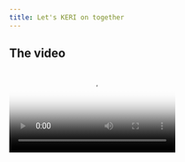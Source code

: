 ```yaml
---
title: Let's KERI on together
---
```


## The video

<video controls src='https://dwarshuis.com/video/WOT-terms/video1663530585.mp4' playsInline={true} poster='https://dwarshuis.com/video/WOT-terms/WOT-educational-video.png' />

<div className="subtitlecontainer alert alert--info margin-bottom--lg">okay and I will show slides all right so this is the presentation I did at IIW called 'Let's</div>

<div className="counter"></div>

## The subtitles as text

<!-- <div className="no-video-insert"> -->
<div className="no-video-insert">
0:00:00.080,0:00:00.800
paracore

0:00:03.520,0:00:12.480
okay and I will show slides all right so this 
is the presentation I did at IIW called 'Let's

0:00:12.480,0:00:20.640
KERI on together'. I did the presentation, 
I did the card at IIW with instructions on

0:00:20.640,0:00:26.880
how to pull the software and get ready so you 
could run alongside the demo if you so chose.

0:00:27.600,0:00:33.120
No one did, which was a little bit disappointing, 
but the repo is here, it's the KERI, right, KERIpy

0:00:33.120,0:00:39.680
repo the web of trust it's a lot of 
the all of the networking and asynchronous

0:00:41.840,0:00:49.840
I/O is based on co-routines in a library 
Sam Smith created called 'hio' right now

0:00:49.840,0:00:54.000
what I'll be running today requires 
Python 3.9.7 but we're now up to 3.10.3

0:00:55.200,0:00:58.960
and these are the instructions if you 
wanted to follow along let me get clone

0:01:00.000,0:01:04.320
the repo itself check out the future 'iiw' 
branch and then just run a `pip install`

0:01:05.120,0:01:12.960
of the requirements file, to get all of the 
dependencies. So most of actually everything

0:01:12.960,0:01:18.720
that we'll be showing today, starts with the 
KERI command line interface that we call 'kli'.

0:01:18.720,0:01:26.080
It has commands and sub commands much like, if you're 
familiar with Kubernetes' "kubectl" command line,

0:01:26.080,0:01:29.840
so that for example if you were doing some 
something with verifiable credentials you would

0:01:29.840,0:01:36.080
start 'kli vc' and then there would be a sub command 
following after the 'vc' for example 'issue' or 'revoke'

0:01:38.320,0:01:46.640
And then we do have Docker containers 
that have all of the code pushed and configured

0:01:46.640,0:01:53.440
ready to run so you can pull one of those 
and do a 'docker run', running a sub shell

0:01:53.440,0:02:00.960
and you can use the kli to perform tasks so 
the basic structure for the commands in the kli

0:02:01.840,0:02:07.840
the groups that we have, pardon me, the agent group 
for running our cloud agent which is also run

0:02:09.200,0:02:16.800
in the distributable desktop application 
we're building using Py installer and

0:02:16.800,0:02:23.200
Electron to bundle KERIpy behind 
a web-U/I that web-U/I uses the agent

0:02:24.880,0:02:29.600
if you want to perform some delegation commands 
there's a couple of sub commands under delegate

0:02:29.600,0:02:34.320
if you want to create a distributed multi-sig 
identifier you would use the multisig commands

0:02:34.320,0:02:38.560
and then the verifiable credentials I mentioned 
the wallet commands are simply for listing the

0:02:38.560,0:02:44.560
contents of your wallet and by "wallet" I 
mean verifiable credential wallet and then

0:02:44.560,0:02:50.320
to start witnesses or watchers you would use 
the watcher group with sub cmnds like 'start'&'demo'

0:02:51.200,0:02:58.640
Steven: So, Phil, all these ..., well everything 
on this page, is there documentation as to

0:02:58.640,0:03:06.240
what exactly an 'agent' means like do you have the 
terminology somewhere? Phil: No, there isn't, {Now there is!, ed.}

0:03:06.240,0:03:13.440
but that would be a good thing to add to a getting started 
I guess. Steven: yeah absolutely, so I mean could

0:03:13.440,0:03:20.880
certainly create like a vocabulary dictionary 
and then maybe a one-liner description

0:03:20.880,0:03:28.400
of what each like "run cloud agent" does, what
delegation means. Phil: yeah that would be great.

0:03:28.400,0:03:30.720
{Available! See the glossary in the Youtube description}

0:03:30.720,0:03:46.800
Look at command line, if you run just 'help' from the top level,  
it does list... Steven: can you share the screen?

0:03:47.440,0:03:53.360
Phil: I'm sharing just this spreadsheet, I mean just the 
presentation on there, let me show that desktop

0:03:56.000,0:03:59.200
there we go, okay can you see 
the command line now? Steven: yeah

0:03:59.200,0:04:04.480
Phil: OK, so if you run 'kli --help' you get a list of 
the commands and sub commands and they do have

0:04:05.440,0:04:10.000
one liners not all of them are accurate 
at this moment but that's something that...

0:04:10.000,0:04:15.840
Steven: doesn't matter, it'll be a placeholder
in the worst case scenario.

0:04:16.400,0:04:21.360
okay, so for key management the top level commands 
the the very first thing you almost always do

0:04:21.360,0:04:27.920
is do an 'init' which initializes both your data 
store and your encrypted key store, 'incept' for

0:04:27.920,0:04:32.960
creating a single-sig identifier, technically you 
can create multi-sig identifiers with that as well,

0:04:33.600,0:04:37.120
but they're not all that interesting. Because 
all the keys are stored in the same key store

0:04:39.440,0:04:44.400
the different key events that you can create 
an interaction event or a rotation event

0:04:45.040,0:04:48.480
are handled with the next two commands 
'interact' and 'rotate' and they each take

0:04:48.480,0:04:54.160
parameters, 'rotation' for example, specifying your 
signing thresholds number of keys rotating in

0:04:54.160,0:05:00.000
and out witnesses all the things that you can do 
when rotating and 'purge' just deletes your key store

0:05:01.600,0:05:09.040
so then the miscellaneous commands querying 
for creating witnesses for a KEL. Sending your

0:05:09.040,0:05:14.240
KEL to another agent; we don't use that very much 
anymore because we use OOBIs to accomplish that now.

0:05:15.120,0:05:23.120
Signing, pardon me, you can just sign our arbitrary 
data and it will return the signatures based on

0:05:23.120,0:05:27.520
the identifier that you used and we'll be done 
I'll be demoing that in a little bit. Verifying

0:05:27.520,0:05:32.000
those signatures and if you're you know if you're 
just exchanging signed data with someone via an

0:05:32.000,0:05:36.800
e-mail this will accomplish that 
for you. Then 'list'ing the identifiers that

0:05:36.800,0:05:42.880
you're creating and giving a 'status' of a single 
identifier. So it's important to point out that

0:05:44.240,0:05:51.840
with the most recent updates to KERIpy,
we now have first class support {ringing silenced}

0:05:57.040,0:06:02.480
We now have first class support for multiple 
identifiers multiple local identifiers,

0:06:03.760,0:06:07.040
so that's why we have the 'list' command 
so you can create in you can run

0:06:07.040,0:06:10.560
'init' once create a single data store 
and key store and then run 'incept' as

0:06:10.560,0:06:13.600
many times you want to create other 
identifiers and you use those for

0:06:13.600,0:06:20.320
like peer-to-peer communications and things like 
that, so that you can't be correlated. All right

0:06:22.640,0:06:29.120
so each of the three top level runnable components 
an agent a witness or a watcher each have

0:06:31.280,0:06:39.520
various startup commands. You have the 'bootstrap'
command to start an empty agent or to run a single

0:06:39.520,0:06:44.800
agent against one that's already been started. You 
can run 'start' and then both for witnesses and for

0:06:44.800,0:06:50.480
agents we have these 'demo' commands which we make 
heavy use of for local testing. So, for example

0:06:50.480,0:06:55.920
under the witness this starts up three well-known 
witnesses and by "well-known" I mean we use salts

0:06:55.920,0:07:02.720
to initialize their key stores so that the you 
can predict what identifiers will be created and

0:07:02.720,0:07:09.760
again that's not anything that you'd want
to do in a production environment,

0:07:09.760,0:07:14.240
but for running tests, and we'll be using 
particularly the 'demo' witness command later on

0:07:15.120,0:07:19.200
to start witnesses so that other commands 
that need witnesses know where to find them.

0:07:20.320,0:07:26.720
And then we have similar commands for watchers. 
Part of the demo today is running through a

0:07:26.720,0:07:31.920
series of scripts that we've created in the 
demo directory located in keripy/scripts/demo

0:07:33.360,0:07:38.960
and the most basic one is just 'demo-script' which 
starts off and runs all the really basic commands

0:07:39.520,0:07:43.840
'demo-witness-script' runs through some of the same 
commands but requiring witnesses to be running

0:07:44.720,0:07:50.160
and then we get into the more interesting 
stuff: delegation and multi-sig

0:07:50.160,0:07:54.800
multi-sig delegation where both parties of 
the delegation are a multi-sig identifier

0:07:54.800,0:07:59.920
and then credential issuance and multi-issuance. 
During the demo at IIW we did not get to these.

0:08:00.720,0:08:05.360
We only got this far and in an hour. I'm not 
sure we'll even get to these, but we will see.

0:08:08.320,0:08:15.760
Oh, I forgot to point out the all of the sample 
JSON files are also located in keripy/tests/app/cli,

0:08:15.760,0:08:25.360
which contains the ..., when you do a 'kli incept' 
command, it takes a file for all the properties

0:08:25.360,0:08:30.560
that you want to pass in for the creation of that 
identifier, for example how many signature or how

0:08:30.560,0:08:34.880
many public keys to create, what's your signing 
thresholds, how many / what witnesses to use, whether

0:08:34.880,0:08:39.840
it's transferable or not, et cetera and 
I'll show these as we go through them today

0:08:42.320,0:08:47.360
and then finally another big enhancement in 
this most recent round of changes to KERIpy

0:08:47.920,0:08:53.840
was the addition of out-of-band 
introductions or OOBIs. They are files,

0:08:54.560,0:09:00.400
these are startup files that contain bootstrap 
OOBIs. So for example when we use the 'demo'

0:09:00.400,0:09:04.800
command for witnesses, like I said: they're 
well-known identifiers, they also start up

0:09:04.800,0:09:08.720
on well-known ports and they publish those 
ports via a series of OOBIs. This is a

0:09:08.720,0:09:14.880
configuration file that any other agent can run 
and know exactly how to contact those witnesses

0:09:16.000,0:09:19.120
and this is the configuration file for those 
witnesses, so we'll get to those in a minute.

0:09:20.000,0:09:26.080
So that's it for the, pardon me, that's it for 
the presentation there's not slides anyway

0:09:26.080,0:09:30.240
there's not that much in terms of slides, 
here's just enough to get this kick-started.

0:09:32.720,0:09:38.560
So now we'll go over to our first script today. 
Oh, one thing I didn't point out, but I wanted to

0:09:38.560,0:09:44.000
make clear: because we have the kli which you 
can do everything you need to do with KERI

0:09:44.640,0:09:48.640
in KERIpy with the kli on a command line 
and that's for running in a mode where you're

0:09:48.640,0:09:54.640
not always on the internet. But as I pointed 
out also, we have an agent that can run.

0:09:54.640,0:09:58.800
That could be a continuous or persistent connection 
to the internet. So a cloud agent for example.

0:10:00.240,0:10:05.760
And in that case the cloud agent exposes a 
series of REST APIs that perform the exact same

0:10:05.760,0:10:11.680
functionality as all the kli things that we'll 
be going through today. And in the demo scripts

0:10:11.680,0:10:17.440
that you see here for every script starting with 
'delegate', there is a sister script next to it,

0:10:17.440,0:10:22.320
'-agent', that is the exact same command but 
with a series of CURL POSTs, I'm sorry, the

0:10:22.320,0:10:28.560
exact same functionality, but executed as a 
series of CURL POSTs against an agent, or PUTs

0:10:31.600,0:10:35.440
(and I'll show when we launch) the 
agent we also expose a swagger U/I,

0:10:35.440,0:10:42.000
which allows you, if you wanted, to execute 
commands against it. I'll show that towards the end.

0:10:44.880,0:10:47.280
So let's start with the basic 'demo' script.

0:10:49.840,0:10:55.920
I'll zoom in here a little bit, is that 
legible for you? Steven: yeah, I'm much better now.

0:10:57.760,0:11:05.760
Okay so, the very first thing this does is create 
a key store within it. Currently KERI now supports

0:11:06.560,0:11:11.360
the ability to create a key store and data store 
for that matter with a passcode and when you

0:11:11.360,0:11:16.400
do that, it becomes an encryption key. like it's 
stretched into an encryption key that is used for

0:11:17.440,0:11:24.160
encrypting the key store so that no one 
else can gain access to your private keys

0:11:24.800,0:11:29.040
that passcode is never stored 
anywhere within KERIpy or the agent

0:11:29.040,0:11:33.520
so it has to be protected by the user because 
otherwise you can't get access to your keys

0:11:34.400,0:11:41.840
Steven: Sorry Phil give me one sec there's 
just something going on in here, one second

0:11:45.000,0:11:55.000
{What a perfect break for a small quiz!:}
{How many new terms has Phil introduced so far?}

0:11:55.500,0:12:05.520
{The answer is: 55 terms that need explanation!}
{Most of which are available; see description.}

0:12:07.520,0:12:08.960
Steven: sorry about that!
Phil: no worries

0:12:15.840,0:12:20.240
Okay so, for all of the commands that we're 
gonna be running today, we just pass in the

0:12:20.240,0:12:23.200
flag '--nopasscode' so the keystore isn't 
encrypted. And that's just to make things

0:12:23.200,0:12:27.120
easier, so we're not passing passcodes around 
to every other command but anywhere where you

0:12:27.680,0:12:32.640
run a subsequent command after 'init' you can 
pass in '--passcode' and it'll unlock

0:12:32.640,0:12:38.400
the keystore if it's indeed locked so the very 
first thing that this does is create a database

0:12:38.400,0:12:43.680
and key storage you can see from the comments 
the name of the database, the name of this

0:12:44.480,0:12:48.240
instance that you're creating, is 
called 'test' and that is used to create

0:12:48.240,0:12:53.440
the directory structure for the databases 
that support both the wallet and the key store.

0:12:55.520,0:13:00.800
Those databases can go in one of three 
places. When configured properly you can

0:13:00.800,0:13:06.640
create a database and key store in '/temp' 
which obviously is used just for testing and

0:13:06.640,0:13:13.360
we use that heavily when running all of our unit 
tests. If you have a directory called

0:13:14.080,0:13:18.720
'/user/local/var/keri', and the current user has 
write access to that directory it'll create

0:13:18.720,0:13:22.480
all the databases under there. And then they're 
prefixed with the name that you give it here.

0:13:23.680,0:13:28.720
If you don't have that directory the last place 
that KERIpy attempts to create the data stores

0:13:28.720,0:13:34.960
is in your 'home directory.keri' and then it 
would begin with 'test' for this one after that.

0:13:35.600,0:13:38.160
So those are the three places you 
want to go look for your key stores

0:13:41.280,0:13:44.240
So after it creates the key store, we're creating...
Steven: Sorry, can you, when you

0:13:45.760,0:13:51.280
would you define which one of those three places 
to look for here? Phil: No. Steven: or it's just the way

0:13:51.280,0:13:56.320
you're installed, you're just, you're set up 
Phil: that's correct, it's the way your system is set up

0:13:56.320,0:14:01.760
there. we don't support the creation of temporary 
from the command line. We could add it as a flag,

0:14:01.760,0:14:06.400
I guess, but we don't currently support that. 
So this will ...,from the command line, this will

0:14:06.400,0:14:09.920
create the key stored in either '/user/local/var/keri',
if it exists and you have

0:14:09.920,0:14:16.720
write access to it, or under '.keri' in your 
own directory if you don't have that other one.

0:14:20.080,0:14:20.580
Uhm...

0:14:23.600,0:14:28.240
Yeah, we could we could definitely add the ability 
to create a 'temp'(orary ed.) from here but that would

0:14:28.240,0:14:32.960
just be another flag so the first thing we create is 
a non-transferable identifier after you give

0:14:32.960,0:14:37.520
the name of the data stored you give a local 
human readable alias to this identifier and as

0:14:37.520,0:14:41.360
i mentioned you can support you can create 
multiple identifiers so you would give them

0:14:41.360,0:14:43.920
per a single key store so you can 
give them whatever aliases you want

0:14:43.920,0:14:47.600
So that you can remember what you're 
using that particular identifier for

0:14:48.880,0:14:52.480
So this is creating a non-transferable 
identifier. We'll start by opening that

0:14:56.560,0:15:04.320
So, 'transferable=false' obviously and a
transferable identifier {<- slip of the tongue!}

0:15:04.320,0:15:08.160
Or a NON-transferable identifier in 
this case, means that you cannot perform

0:15:08.160,0:15:12.320
any rotations against this (identifier ed.) You can't transfer 
to another set of keys that's why it's called

0:15:12.320,0:15:19.280
"non-transferable", so these are basically throwaway 
identifiers. You use them for example witnesses

0:15:19.280,0:15:23.200
you'd use non-transferable identifiers because 
they themselves won't ever have any witnesses

0:15:23.200,0:15:27.040
they don't perform rotations at all. 
If you feel like a witness

0:15:27.040,0:15:30.640
has been compromised, you just destroy that 
witness and start over with a brand new one,

0:15:30.640,0:15:34.720
and rotate it out of your key store, out of 
your identifier, that's using that witness.

0:15:37.120,0:15:42.560
So because it has no witnesses, 'toad' is the 
witness threshold I have no idea why it's

0:15:42.560,0:15:48.800
called "toad"; that's a Sam-ism (Sam Smith, ed.). so we have a zero 
witness threshold, because we have no witnesses the

0:15:48.800,0:15:54.320
'icount' is the number of signing keys to create, 
the 'ncount' is the number of next keys. If you

0:15:54.320,0:15:59.440
you're familiar with KERI pre-rotation, this is 
the next keys to create and that these are the

0:15:59.440,0:16:05.960
signing thresholds, 'i' for current signing threshold ('isith' ed.) 
'n' for next signing threshold ('nsith' ed.), and these have to be

0:16:05.960,0:16:10.360
'1' for transferable identifiers, across the 
board, because they only support single sig

0:16:12.400,0:16:18.240
All right, so, after we do that, we try and 
rotate this identifier and we capture the

0:16:18.240,0:16:23.200
fact that we should get an error, because you 
can't rotate a non-transferable identifier.

0:16:25.360,0:16:36.080
Then we move on and we create a 
transferable identifier. Open that file

0:16:36.080,0:16:38.320
the only difference between this and 
the previous one, because we're not

0:16:38.320,0:16:42.160
going to do witnesses quite yet, is that 
we have the flag 'transferable:' equals 'true'

0:16:44.000,0:16:46.800
and you'll notice when we create those 
two identifiers they have different

0:16:47.520,0:16:53.520
prefixes on the identifier which because 
all cryptographic material is encoded in

0:16:53.520,0:16:57.920
qualified Base64 we have a derivation code 
on the beginning that indicates one is a

0:16:57.920,0:17:03.840
non-transferable, and the other is a 'Blake3'
hash of a transferable identifier; it's 'B' versus 'E'.

0:17:11.120,0:17:14.720
So after we create the transferable 
identifier we then try and perform a

0:17:14.720,0:17:19.520
rotation event, which should work because this 
is transferable. We then rotate, and we anchor

0:17:19.520,0:17:22.480
data into it (using '--data' tag, ed.),
and in this case the anchor is

0:17:24.560,0:17:29.520
just a simple standard 
anchor for example for performing a "delegation"

0:17:29.520,0:17:36.400
or anchoring a transaction event log (TEL ed.) event into 
this, and by anchoring we mean making

0:17:36.400,0:17:40.960
a cryptographic commitment to whatever this 
data points to. So, for example in delegation,

0:17:40.960,0:17:45.840
if I were being a delegator and someone 
requested a rotation event, I would anchor,

0:17:46.800,0:17:50.640
I would create an anchor similar to this 
this is okay this wouldn't be '0' but

0:17:50.640,0:17:57.000
okay, this is the prefix {<- Oops!} that I'm 
approving, the AID, sorry, that I'm approving

0:17:57.280,0:18:01.360
this is the sequence number of the event that 
I'm approving and this is a digest of that event

0:18:02.640,0:18:05.040
same thing if you were anchoring an issuance event

0:18:05.840,0:18:09.440
from a public transaction event log (PTEL ed.), it 
would look exactly like this

0:18:11.840,0:18:18.240
Steven: And the sequence is for what? Phil: So remember,
in key event logs key events are a sequence of events.

0:18:18.800,0:18:23.680
So you do the inception: 's=0', rotation 's=...'
etc etc, so that's an index into the

0:18:23.680,0:18:31.520
key event log, that this event represents. 
We perform an interaction event which anchors

0:18:31.520,0:18:36.320
the exact same data just for testing purposes, 
obviously. Then we perform a rotation event that

0:18:36.320,0:18:41.120
gives us three keys with assigning threshold 
of two and then another rotation doing the same

0:18:41.120,0:18:46.000
thing, because remember, this is an interesting 
thing to remember about KERI,

0:18:46.000,0:18:52.560
because you do pre-rotation you need at least 
two rotations to get to a new number of next keys

0:18:52.560,0:18:57.680
So when we first created these, if you remember, I 
had a next key of '1' so after this rotation event

0:18:58.720,0:19:02.240
we will only have one key because that's 
what we previously committed to but now we

0:19:02.240,0:19:06.000
prepare ourselves to have three keys 
if we perform another rotation event.

0:19:09.680,0:19:14.080
These are the sign&verify commands that I 
mentioned earlier. So we sign the data just signing

0:19:14.080,0:19:17.840
again you can have any arbitrary data. You can 
specify the data on the command line, if you want,

0:19:17.840,0:19:25.200
or if you use the '@' sign here, you can specify a 
file to sign, and then we take the three signatures

0:19:25.840,0:19:30.160
and pass them into the 'verify' command against 
the same data, using the same identifier that

0:19:30.160,0:19:34.880
signed them, testing with the same identifier that 
signed them, and we get whether they're verified or

0:19:34.880,0:19:39.440
verifiable, or not, and then in this last one (command, ed.)
I just messed with the signed data to verify

0:19:39.440,0:19:46.320
it, to generate an error on verification. And the 
last bit here is just testing establishment only

0:19:50.000,0:19:54.000
and that's just another flag that you can 
pass in when creating an identifier: 'estOnly:'

0:19:54.720,0:20:00.720
is 'true' and that means you can only perform 
establishment events which are 'incept' or

0:20:00.720,0:20:07.120
'rotate' events and that's a security enhancement 
to an identifier, so that you can't ever expose

0:20:07.120,0:20:13.280
your public key repeatedly by doing interactions 
which just sign and anchor data but they never

0:20:13.280,0:20:18.400
rotate keys. And repeated use of a public key 
weakens it because it exposes it and allows

0:20:18.400,0:20:24.640
people an opportunity to try and work against it 
and break it. So, with "establishment only" (estOnly tag, ed.),

0:20:24.640,0:20:30.240
every time you do anything, issue a credential, approve 
a delegation, etc, you're getting a new set of

0:20:30.240,0:20:34.720
"next", you're getting a new set of keys so the keys 
are only exposed once, when they're first created.

0:20:37.280,0:20:37.780
okay

0:20:40.160,0:20:45.040
All right, so let's go run that, how are we doing 
here for visibility? Let me zoom in a little bit.

0:20:45.040,0:20:49.840
Steven: a little bit bigger will be good. Phil: How's that? Okay 
yeah, all right, let me give us a little space

0:20:55.440,0:21:03.840
All right, so the first thing we'll do is, so, 
the very first thing we always do is delete our

0:21:03.840,0:21:10.560
keystore, because I'm developing KERIpy and 
working with it every day, I repeatedly am

0:21:10.560,0:21:15.840
deleting my keystore, so if you're going to ever do 
anything with KERI you get used to running this

0:21:15.840,0:21:20.000
command, because you're creating new key stores for 
testing, and you don't want to keep the old data

0:21:20.000,0:21:25.600
around, so you'll just see me do that repeatedly 
throughout the demo today.

0:21:27.680,0:21:31.600
So run './scripts/demo/demo-script.sh'
Steven: this is a stupid question...

0:21:33.840,0:21:40.720
so when it's the key stores that are stored in that 
folder '/var/keri'; what format is it in?

0:21:42.000,0:21:50.560
those are lmdb databases. Lmdb? Lmdb, yeah. 
it's a read-only, or not read only, it's a

0:21:50.560,0:21:54.480
lightning fast key value store supposedly 
the fastest database on the planet

0:21:55.120,0:21:57.840
according to Sam (Smith, ed.) according to them 
as well; that's what they claim.

0:22:00.400,0:22:04.720
All right, so we'll just quickly go 
through the different commands that I

0:22:04.720,0:22:08.560
already talked through in the script. We created 
the key store in the database, and we created a

0:22:08.560,0:22:13.440
credential store as well, and you can see I 
have write access to '/user/local/var/keri'

0:22:13.440,0:22:19.280
So under keystore (ks, ed.) created test under database 
(db, ed.) test and 'reg' for the registry for the key

0:22:19.280,0:22:24.720
credential store, it created test. This is the 
non-transferable identifier that we created. It has

0:22:24.720,0:22:29.760
a derivation code of 'B' at the beginning of it and 
interestingly enough the public key is also

0:22:30.880,0:22:37.120
the identifier. Here's the error that we generated 
because we attempted to rotate a non-transferable

0:22:37.120,0:22:42.000
identifier. That's a good error and then 
next we created the transferable identifier

0:22:43.440,0:22:47.280
and it starts with 'E' so you know that's a 
transferable identifier just by looking at

0:22:47.280,0:22:52.320
it. And the public key is different because this 
public key, I'm sorry, this identifier (!) is generated

0:22:53.520,0:22:59.680
as a hash of the inception event, so that's how 
we generate identifiers for the

0:22:59.680,0:23:06.560
transferable identifiers and then using the same 
one, we did the first rotation, we did a second

0:23:06.560,0:23:10.720
rotation, we anchored data in here somewhere, which 
I'll take a look at with the status command next.

0:23:11.680,0:23:15.120
And then we started doing that we did: 
an interaction event. And then we did the

0:23:15.680,0:23:23.120
rotation, to get three sets of keys. Okay, that was 
the second rotation event with the three on it.

0:23:23.760,0:23:28.720
And then here are the three signatures on 
that anchor data, and those are the same

0:23:28.720,0:23:32.320
that are in the script because I when setting 
up the script, I copy and paste them in there

0:23:32.320,0:23:36.880
one two and three is valid but signature 
three is not valid now. Interestingly enough,

0:23:37.520,0:23:42.000
you see that with only passing in the signature 
the code knew that they were one two and three

0:23:42.640,0:23:46.480
and that's because when using a multi-sig 
identifier when you sign something with it

0:23:46.480,0:23:51.280
you create what's called indexed signatures 
so the derivation code contains not only

0:23:52.640,0:23:59.040
a code to tell you that it is a signature but also 
it is an index signature so that you can see 'AA',

0:23:59.040,0:24:07.040
'AB' and 'AC', that's hex for '0', '1' and '2'. So we know that 
they came from, they correspond to the first public

0:24:07.040,0:24:11.920
key versus the second public key versus the third 
public key. Steven: Cool, so how come it says signature

0:24:11.920,0:24:17.680
three is valid and then error signature is invalid? 
Phil: Because this is the one in the shell script that I

0:24:17.680,0:24:25.440
let's see script "demo-script", I ran this one with
a messed up signature, so I took signature three

0:24:25.440,0:24:31.840
and I changed the end of it, so it's an example,
just to show it that way.

0:24:32.480,0:24:37.600
i should change the anchored data, because changing 
signatures is not as interesting. But anyway,

0:24:37.600,0:24:41.360
one of the commands that I talked about at 
the beginning that's very useful is the 'kli

0:24:42.400,0:24:53.680
status' command and we'll take a look at the test 
key store and the alias of trans and you can see

0:24:53.680,0:24:57.680
that it's at sequence number five, because we 
performed an interaction

0:24:57.680,0:25:01.600
in several rotation events. We're not using any 
witnesses so this is blank, and these are our

0:25:01.600,0:25:05.840
three public keys but more interesting with 
the 'status' command is this the '--verbose' flag

0:25:07.040,0:25:10.320
which gives you the full key event log 
so now you're getting into the real guts

0:25:10.320,0:25:14.000
of kerry here you can see exactly, 
oops, that's not what I want to do,

0:25:19.040,0:25:19.760
you can see

0:25:21.840,0:25:25.360
well first we specifically list the 
witnesses when you run 'verbose', which he

0:25:25.360,0:25:28.480
doesn't have any, but now you can see each of 
the commands. So here's your inception command,

0:25:29.040,0:25:33.600
because we use self-addressing identifiers (SAID, ed.) for 
all KERI events, his digest is the same as his

0:25:33.600,0:25:38.160
inception, is the same as his identifier because 
this is an inception event, and here's his key

0:25:38.160,0:25:41.840
and here's a cryptographic commitment 
to his next key, his pre-rotating key.

0:25:42.640,0:25:47.280
Now we perform a rotation so you could you 
could run Blake3 against this and prove that

0:25:47.280,0:25:51.440
it matched up with the pre-rotated next key, 
to verify that this is the correct rotation

0:25:51.440,0:25:56.800
event and his identifier of course doesn't 
change. That's the whole power of KERI for

0:25:56.800,0:26:01.760
key management. But he has a new self-addressing 
identifier, because this is the hash of this event.

0:26:03.680,0:26:08.400
Then we move on and this is where we anchor 
the data, and this is what an anchor looks like.

0:26:08.400,0:26:13.920
So it's simply in the 'a:' field in a which is an 
array of any data that you want to anchor in here.

0:26:13.920,0:26:19.040
And this is that anchor file that I showed 
you earlier. Here's an interaction event. You see

0:26:19.040,0:26:22.960
there's nothing specifying any key changes here, 
because you don't change keys with interaction

0:26:22.960,0:26:27.200
events, you're just at anchoring data and 
here we've anchored the same amount of data.

0:26:28.480,0:26:33.120
You notice also every event but the inception event has a 'p:'

0:26:33.120,0:26:39.680
and that's an anchor to the previous; thus making 
it a blockchain. An anchor to the previous event

0:26:41.600,0:26:44.960
and then finally we performed the rotation,

0:26:46.080,0:26:50.640
to give us three next keys, but as I said, because 
we had already committed to one key when we did

0:26:50.640,0:26:54.800
that three, we got three next keys but only 
one public key, so we had to perform a second

0:26:54.800,0:27:01.360
rotation to get three public keys, and this 'kt:' 
here is the signing threshold for the (signing, ed.), so you

0:27:01.360,0:27:05.840
need at least two signatures to make anything 
valid for this identifier in this current state.

0:27:08.000,0:27:11.840
All right. So that's the first intro 
script. Any questions about that?

0:27:13.040,0:27:14.480
Steven: I don't know enough to ask questions.

0:27:18.560,0:27:24.400
So I know from reading some of the specs of 
that all the those (tags, ed.) like 'vt:' whatever the

0:27:24.400,0:27:29.760
field names are, are all defined in the spec, right?
Phil: yes, they are, absolutely. Yeah, it's funny,

0:27:29.760,0:27:35.120
I mean, I'm at the point now, where I look at them
and my head just reads them out loud to me. Steven: I'm not

0:27:35.120,0:27:44.640
there yet. Phil: yeah, it takes a while and Sam has changed 
them repeatedly. Like 'k' here used or i

0:27:44.640,0:27:48.240
know b all the b's they used to be 'w's because 
they used to be witnesses but we changed them

0:27:48.240,0:27:54.160
to backers instead of witnesses so now they're 
all 'bt', 'br' and 'ba' Steven: But is a backer a witness?

0:27:55.840,0:27:59.760
Phil: Well, you can have either a ledger backer or a 
witness backer that's why we changed the name.

0:28:01.360,0:28:05.680
and a witness backer would be using standard 
KERI infrastructure for witnesses

0:28:05.680,0:28:09.360
and then you can have as many as you want, but if 
you have a ledger backer you're anchored to just

0:28:09.360,0:28:15.840
one ledger. And that ledger serves the role 
of both witnesses and technically watchers.

0:28:16.400,0:28:20.800
Steven: a ledger is greater than ... 
a ledger contains witnesses?

0:28:22.320,0:28:28.880
Phil: a ledger serves the role of a witness, if you have 
a need for distributed ledger technology in your

0:28:28.880,0:28:33.920
infrastructure. iIf you're relying on cryptocurrency 
or you know the economics of a token or whatever,

0:28:34.960,0:28:42.240
then you can use that and trust the (if you 
want to put trust in the) anchoring of your

0:28:42.240,0:28:47.440
events in the ledger, instead of getting 
receipts from witnesses, you can do that.

0:28:47.440,0:28:52.720
It's not better, it's just different. It's just a 
different way to provide that layer of security.

0:28:54.960,0:28:58.160
So the next thing I'm going to do here, 
down in the lower window, is to launch..

0:28:58.160,0:29:01.280
Steven: So, it has a story (as a sidebar): Has there 
been discussion about using tokens?

0:29:02.640,0:29:08.000
Steven: Not for us (KERI/ACDC, ed.), no. Steven: But like crypto?
Phil: At IIW last week there was a really interesting session

0:29:08.560,0:29:15.680
that Richard Esplin from Evernym (now AVAS) held,
asking why KERI versus why a ledger?

0:29:15.680,0:29:20.560
And what the whole point of it for him was... {<- cliff hanger!},
that it was a great session, he held it on Monday and none of

0:29:20.560,0:29:25.840
us were able to attend. So then he re-held it again 
on Tuesday, oh I'm sorry it was on Tuesday, first day

0:29:26.400,0:29:32.560
on Tuesday, then he held it again on Wednesday 
after talking to us Tuesday night at dinner he

0:29:32.560,0:29:38.320
held it again on Wednesday, so Sam and myself 
and Kevin could participate, pardon me, and his

0:29:38.320,0:29:42.240
the whole point of it for him was { tadaa! -> }
okay, if I'm instructing clients who want to build

0:29:42.240,0:29:46.400
SSI infrastructure, do I tell him "he is KERI" 
do I tell him "he's a ledger" what do I tell him?

0:29:48.160,0:29:51.280
And it was great to clear up a lot of 
misconceptions because people think:

0:29:52.000,0:29:56.400
"oh, you can't use a ledger with KERI". No that's not 
true, you don't have to use a ledger with KERI. We

0:29:56.400,0:30:01.200
don't think it's, we don't think it's needed at 
all, but as Sam as what Sam pointed out during

0:30:01.200,0:30:05.920
the talk, is if you already have an investment 
in ledger infrastructure for other reasons,

0:30:06.640,0:30:10.720
you can then leverage that ledger 
as an additional trust threshold,

0:30:10.720,0:30:14.640
or security threshold for your 
identifiers instead of using witnesses.

0:30:17.200,0:30:22.800
So no, we're not, I mean the vLEI won't be using 
anything to do, with cryptocurrencies or tokens but

0:30:22.800,0:30:29.280
if you, you know, if for example a lot of people are 
using SSI systems based on Indy networks, right,

0:30:29.280,0:30:34.320
now if you want to transition to using KERI, you 
could do that by anchoring your KERI identifiers

0:30:34.320,0:30:39.040
in your Indy ledger. And then you, and the neat 
thing about it is, you could then transfer them

0:30:39.040,0:30:43.600
off, off the ledger and have non-ledger based 
identifiers, so that's what's great about

0:30:43.600,0:30:47.760
KERI: it's portable, you can be anchored to any 
one ledger at a time, or you could move it to a

0:30:47.760,0:30:53.040
different ledger, or you could move to using just 
witnesses, all with the same identifier by just

0:30:53.040,0:30:58.880
doing rotation events and changing your anchor, 
your backers here. Steven: but could you also do, if

0:31:02.080,0:31:09.520
could you be anchored, let's say to multiple Indies
or Ethereum? Phil: you could be only anchored in one at a

0:31:09.520,0:31:16.160
time, because that's the source of truth 
for that identifier at that given point in time.

0:31:16.160,0:31:21.440
You can then rotate to a different one, but you 
you can't have two ledgers at the same time.

0:31:23.200,0:31:30.320
Steven: So when people, well what maybe they 
misunderstood, so I understood that

0:31:30.320,0:31:33.360
okay one of the problems in blockchain is that 
you're all you have to be committed to all use

0:31:33.360,0:31:39.120
the same network which is not practical 
unless you're running an ICO scam, so

0:31:40.960,0:31:46.880
I understand KERI is digital ledger
technology agnostic. And that you could

0:31:46.880,0:31:52.080
use it..., it could interoperate with existing 
ledgers like Aries or Indy whatever it's called,

0:31:54.800,0:31:57.760
but it's only that one network. 
You couldn't, you couldn't connect

0:31:59.280,0:32:07.520
Ethereum and Indy to the KERI ledger (<- KEL?!) 
Phil: Correct, yeah, KERI is not (a ledger. ed.), KERI couldn't,

0:32:07.520,0:32:13.520
It couldn't be used as a technology to bridge between 
networks, that's not what it's designed for, but

0:32:13.520,0:32:17.200
you could use it to move a single 
identifier across networks, if you wanted

0:32:19.360,0:32:29.520
oh okay, all right, yep, okay. So moving on, 
the next command I'm running again

0:32:29.520,0:32:34.160
we do the 'rm -rf' and then 'kli witness 
demo'. This starts these three witnesses and

0:32:34.160,0:32:38.320
we give them aliases of 'wan', 'wil' and 
'wes' and these are the three identifiers.

0:32:38.320,0:32:41.840
That I now know by heart, because I 
start them a hundred times every day.

0:32:42.800,0:32:48.240
And they're started with a given salt for 
each one, so that the identifier is predictable.

0:32:50.000,0:32:54.640
Now we get to OOBIs. This is the really interesting 
part. So OOBIs or "out-of-band introductions"

0:32:54.640,0:33:00.720
allow people to discover full key event logs, 
witness key event logs and service endpoints.

0:33:00.720,0:33:06.800
for any other identifier, and you can see here 
they are simply URLs, so in these cases this is

0:33:06.800,0:33:13.760
an OOBI, we know that because it has this '\*\*\*/oobi/'
in the path. This is the identifier about whom

0:33:13.760,0:33:18.960
this OOBI is referencing. And this is the role that 
this particular OOBI is playing, so in this case

0:33:18.960,0:33:26.880
this is a 'controller' OOBI for this witness. 
We'll take a look at two configuration files.

0:33:33.200,0:33:38.320
So this is a new (setup? ed.), with the most recent 
version of KERI with Py, we have the ability

0:33:38.320,0:33:42.160
to specify configuration files. Previously 
when we did our first pilot for life with

0:33:42.160,0:33:44.640
this we were hard-coding IP-addresses 
all over the place, because we didn't

0:33:44.640,0:33:48.560
have a discovery mechanism. But we now have 
a discovery mechanism that's using OOBIs.

0:33:49.680,0:33:54.000
So when you start any agent who's going to run 
with persistent connection like our witnesses,

0:33:54.000,0:34:00.320
or if you run agents, you can specify a 
CURLs field in their configuration file,

0:34:00.320,0:34:06.880
that specifies endpoints that he will be exposing. 
So in this case the scheme he's exposing a TCP

0:34:06.880,0:34:15.600
end-point. On this port 'localhost' and an 'http:' endpoint 
on this port on localhost when he generates OOBIs

0:34:15.600,0:34:19.440
he can generate OOBIs, for either of these 
endpoints, because he's been told, through this

0:34:19.440,0:34:26.320
configuration file that that's who he's listening 
on. So when he generates an OOBI for example for a

0:34:26.320,0:34:30.720
controller, so then the controller is basically saying:
"this is where you can contact me directly, not through

0:34:30.720,0:34:38.480
a witness, but just contact me directly", pardon me,
he would generate a newbie that looks like this...

0:34:41.520,0:34:45.280
Okay, we're already schooled over this, is the 
little window of the two of us was blocking it

0:34:47.600,0:34:52.560
so it's again, it's the location to 
contact this OOBI which is of course the same

0:34:52.560,0:34:57.760
as his 'http:' endpoint: what they identify, who the 
identifier is, and what role this OOBI is playing.

0:34:57.760,0:35:02.480
Now interestingly, when you look at the 
command line we ran six OOBI resolutions, the

0:35:02.480,0:35:07.440
little green checkboxes, said they all worked 
and that's because, well now when we start this

0:35:08.000,0:35:12.560
based on the configuration file, not only does 
each witness expose his endpoints this way,

0:35:12.560,0:35:19.360
but he also resolves the other two witnesses 
OOBIs, so at startup he exposes this then he

0:35:19.360,0:35:27.280
reaches out to this witness at this 
address and this witness returns a reply event

0:35:27.840,0:35:32.320
which contains his key event log, which is very 
simple, because he's a non-transferable

0:35:32.320,0:35:38.080
identifier, and a reply message containing 
his endpoint information that he has had

0:35:38.080,0:35:41.920
configured via this configuration file. So now 
all the witnesses are communicating with each

0:35:41.920,0:35:45.360
other and establishing how they could connect 
with each other if they need to. And also if

0:35:45.360,0:35:50.160
someone is, let's say, as we will demo in a minute, 
someone is using all three of these witnesses,

0:35:52.080,0:35:56.720
when someone asks a witness for an OOBI 
for an identifier, that he's a witness for,

0:35:56.720,0:36:01.520
he can say "oh well, he's also has 
these other two witnesses and here's

0:36:01.520,0:36:05.200
their connection information. Doesn't have to do 
that, but he can, because we've configured him to

0:36:05.200,0:36:11.120
resolve the other witnesses and then wil's 
and wes's configuration file is the same.

0:36:11.120,0:36:17.280
Except of course he's referencing the other two 
identifiers, right, so now we'll look at 'demo-script-witness'

0:36:20.800,0:36:28.320
again, this is we initially initialized 
the key store with, no passcode, we do an OOBI

0:36:28.320,0:36:32.720
resolution against each of the three witnesses, 
those OOBIs should look familiar because the ones

0:36:32.720,0:36:38.240
I just showed in the configuration file, so now 
this new data store now has the information for

0:36:38.240,0:36:42.960
each of these three witnesses. So he's configured 
to be able to use them as witnesses, if he wants

0:36:43.840,0:36:49.680
this, however, if we were running an agent we would 
probably create a configuration file like this one.

0:36:50.960,0:36:54.960
If for example we were, which 
we will be for the vLEI system,

0:36:54.960,0:36:59.600
packaging up an agent that has pre-configured 
witnesses; that we're anticipating everyone will

0:36:59.600,0:37:03.600
use and then we create a configuration file 
which gives them OOBIs to those witnesses.

0:37:03.600,0:37:06.960
So when they start up, they initially 
automatically initialize those,

0:37:06.960,0:37:10.720
and bring them, bring all the data over they need, 
so they can communicate with those witnesses.

0:37:12.800,0:37:17.120
But you can do it with command line here 'kli 
oobi resolve' so that's what we do for this.

0:37:19.280,0:37:26.160
So then we do an inception event with the 
'trans-wits-sample' and then we create an inquisitor

0:37:26.160,0:37:31.840
and then we do a status of this with his 
witnesses, we perform a rotation witness

0:37:31.840,0:37:35.520
cut, so that removes this guy from his set 
of witnesses, this is rotating a witness

0:37:35.520,0:37:39.360
out, because I don't want to use them 
anymore and then we do a status again

0:37:39.360,0:37:43.840
to see that he's gone, that he's down to 
two witnesses this is fixed, I fixed this,

0:37:46.080,0:37:51.600
and then we do a kli rotate with a 'witness-add',
so we add that witness back in and then we do

0:37:51.600,0:37:56.240
another status to see that he has those, that 
witness's back in, as part of his witness set.

0:37:56.240,0:37:59.760
Steven: And what happens if you never added that 
back in? Does something tell you have,

0:38:00.560,0:38:03.040
you should have three witnesses? Phil: Well you're okay,

0:38:04.640,0:38:08.320
you don't have to. It's just saying that 
you now have two and when you, so when you

0:38:08.320,0:38:18.080
rotate this out, it will also change your witness 
threshold. I think let's take a look at this guy

0:38:18.080,0:38:22.400
yeah so you can see when we create him he's 
created his transferable with these three

0:38:22.400,0:38:26.880
witnesses and he has a witness threshold of two 
so that means you only need receipts from any

0:38:26.880,0:38:31.280
two of these okay considering Steven: Okay, that's sort 
of, that's what I was thinking / wondering about.

0:38:31.280,0:38:36.720
So if you put that to three 
and you and you removed, you cut that one...,

0:38:37.440,0:38:42.480
Phil: you'd get an error. Steven: Oh, you get an error, yeah, 
you can't cut them? Phil: you

0:38:42.480,0:38:46.480
can't, yeah, I would say your witness threshold of 
two is you're with a threshold of three can't be

0:38:46.480,0:38:50.720
satisfied, because you only have two witnesses. Steven: so 
you're supposed to create a new one, add a new one

0:38:50.720,0:38:54.320
and then... Phil: No, you can change the threshold 
on the command line, so you do something like

0:38:55.440,0:38:59.840
'--toad 2' and then that would, 
that would make it valid

0:39:01.680,0:39:04.240
Steven: but wasn't there a reason why 
it was three in the first place?

0:39:05.760,0:39:09.440
Phil: It's all your own identifier and 
you're controlling your identifier, so it's up to

0:39:09.440,0:39:14.560
you to determine what security constraints 
you want for that identifier, so yeah sure, you

0:39:14.560,0:39:17.920
probably created it with three, but if you're just 
saying "okay, you know what, now I only need two, or

0:39:17.920,0:39:21.760
I'm only going to have two temporarily, because 
i need to go find a new witness", you can do this.

0:39:21.760,0:39:27.200
Again not the most practical example but 
I'm just showing how 'cut's and 'add's work, makes sense?

0:39:27.200,0:39:40.340
Steven: yeah. Phil: All right, cool, so let's run this 
script and we can watch it go through its process.

0:39:40.840,0:39:44.720
{Quick question: Does Phil enjoy being around Wan, Wil and Wes??}

0:39:44.720,0:39:45.220
yes

0:39:48.720,0:39:51.840
All right, creating key store, this 
is the OOBI resolution so that this

0:39:51.840,0:39:55.280
guy now knows how to contact 
those OOBIs. And you can see

0:39:55.280,0:39:58.640
he's going through all the different steps. 
And we'll go step by step through this.

0:40:02.640,0:40:09.520
Page up, so this is where he initialized his, 
or he resolved his three OOBIs with the 'oobi resolve'

0:40:09.520,0:40:15.600
command and you can see part of the 'incept' command 
also takes your identifier and propagates it to

0:40:15.600,0:40:20.560
your three witnesses. However, many end number of 
witnesses waits for receipts from those witnesses,

0:40:20.560,0:40:25.200
then collects all the receipts and passes them out 
to all the other witnesses. So he propagates the

0:40:25.200,0:40:30.960
receipts from everybody to every witness. So every 
witness has a fully receded key event log for him

0:40:30.960,0:40:34.800
and that's what waiting for witness receipts 
is here. And that all happens as part of the

0:40:34.800,0:40:40.320
'incept' command, then we did the 'status' command 
so this is 'EELF\_' as our new identifier

0:40:40.960,0:40:45.280
and you can see that he has a signing 
threshold of two but he got all three receipts

0:40:50.480,0:40:54.480
and then as we go on, you can see this is 
where he cut that one witness, so he's now

0:40:54.480,0:41:00.880
down to two, and this is where he added him back 
in, he's now back up to three, so we'll do a quick

0:41:04.640,0:41:05.840
test

0:41:16.240,0:41:19.840
my fingers know I made a mistake my brain didn't

0:41:22.080,0:41:22.580
yes

0:41:32.240,0:41:33.040
what did I type

0:41:38.960,0:41:41.520
witness test trans wits

0:41:43.600,0:41:49.600
Okay, so here's the key event log for all those 
things that we just did. This is the inception

0:41:49.600,0:41:53.360
event, and in an inception event you just 
specify the 'b:' field with the backers you're

0:41:53.360,0:41:58.480
going to use for this and the 'bt' is your backer 
threshold so that's the 'toad:' of two that we saw.

0:42:00.480,0:42:07.520
Here's the rotation event that "did a 'br'" or backer remove,
so this cut that witness from the list

0:42:08.320,0:42:11.680
and then this is the third 
rotation, of a second rotation event

0:42:12.240,0:42:17.040
that "did a 'ba'", so it added 
that backer back into the list

0:42:17.040,0:42:22.000
and when we did the '--verbose', you can see that he 
lists, he's now back up to, those three witnesses

0:42:24.560,0:42:29.120
All right, so that's using witnesses with an 
identifier, again I don't think that I show

0:42:29.120,0:42:35.360
that yeah I showed this yeah yeah so you just 
specify your witnesses in the 'wits' configuration,

0:42:35.360,0:42:38.320
in the 'wits' field of the configuration 
file, when creating an identifier

0:42:38.880,0:42:46.000
and that's in the demo script, when we did the 
'incept', we specified that file 'trans-wits' sample,

0:42:48.400,0:42:51.120
and I used to do a query in this. That's 
why we're creating this guy "inquisitor"

0:42:51.120,0:42:57.840
here, but we don't do anything with it, 
but we can take a look at the 'kli list'

0:42:59.040,0:43:03.280
and you can see I have two aliases inquisitor 
and trans-wits, so I have two identifiers in

0:43:03.280,0:43:08.640
this one key store. And that's who they are 
and then from there, I could do a 'status' to

0:43:08.640,0:43:14.640
see what each one looks like. All right we 
got 15 minutes left. We're probably only

0:43:14.640,0:43:17.440
going to get through delegation because, 
I want to show you the agent real quickly.

0:43:21.120,0:43:27.200
Okay, so we'll go over here, we'll start closing 
some windows, all right, so let's go over delegation

0:43:31.440,0:43:35.120
So with delegation we're going to 
create two identifiers. One is the

0:43:35.120,0:43:40.960
delegate, and the other is the delegator. 
So we create both key stores then we run

0:43:40.960,0:43:45.200
an 'incept' command for. The delegator, using
this configuration file,

0:43:50.160,0:43:52.560
he should look familiar, this is just like

0:43:52.560,0:43:55.280
the transferable guy we just 
created; all the same features.

0:43:59.440,0:44:03.600
Oh yes, here's where we're specifying a salt for

0:44:03.600,0:44:07.840
each of these. So that we know what their 
identifier will be when we generate them.

0:44:09.360,0:44:14.000
And then we do an 'incept' command for him, I just 
said that, and then the delegate keystore is

0:44:14.000,0:44:20.800
resolving the OOBI for the delegator. Now this 
OOBI is different. This OOBI is a witness OOBI.

0:44:20.800,0:44:25.760
So because, as you saw in the configuration file, 
I'm using these three witnesses, he can generate

0:44:25.760,0:44:32.000
an OOBI which tells anyone interested how to 
contact him through his witness. So it starts

0:44:32.000,0:44:38.400
with OOBI, just like the other, it starts with the 
AID or the identifier for whom this OOBI is about,

0:44:38.400,0:44:43.200
and then the role. In this case it's "witness" and 
then it specifies the identifier of the witness.

0:44:45.440,0:44:45.940
All right

0:44:48.480,0:44:49.840
so let's get started...

0:44:52.960,0:44:55.680
Yeah, so I guess I just I have to run this

0:44:58.800,0:45:02.160
kill and restart, because we want to clean 
data store. Actually, I don't technically

0:45:02.160,0:45:06.320
for this one, I don't have to, but i'd like to do. 
(then we hear my grandson crying in the background)

0:45:11.040,0:45:15.680
all right oh sorry one thing I forgot to 
point out is, this command here when you inset

0:45:15.680,0:45:19.040
let's let's open him so we'll 
look at delegate.delegatee.json

0:45:21.360,0:45:26.320
so the only difference with him from all of 
the others that we've done before is that he

0:45:26.320,0:45:32.800
specifies a 'delpre:' so he's saying any key event 
that I do, any key management event that I do

0:45:32.800,0:45:39.440
an 'inception' or 'rotation' needs to be approved via 
an anchor by this identifier and the anchors are

0:45:39.440,0:45:43.760
what we saw earlier. You do a rotation event or an 
interaction event, and you put that data in there.

0:45:43.760,0:45:47.280
And by signing that key event and anchoring 
it to your key event log (KEL, ed.), You're making a

0:45:47.280,0:45:51.360
cryptographic commitment approving 
this whatever event he's requesting.

0:45:53.280,0:45:57.920
And we'll take a look at that data, as soon as 
this is done, so he's only using one witness just

0:45:57.920,0:46:05.040
because I'm lazy, so he will then wait because 
he has a delegator he'll wait to finish

0:46:05.920,0:46:11.280
until a delegator approves him this command 
is actually reentrant so if you control see it

0:46:12.240,0:46:16.240
go away call your guy say hey I just sent you a 
delegation event can you approve it he approves

0:46:16.240,0:46:20.240
it you can come back and rerun it and it'll finish 
the event propagate the receipts of the witnesses

0:46:20.240,0:46:25.360
et cetera but in the meantime we'll just leave him 
running and we'll go to another window and then

0:46:25.360,0:46:32.400
Steven: How does it delegate, how does the .., how does
that person know, that they're waiting on it?

0:46:33.840,0:46:38.080
This aside from you saying
"get on there and approve it", is

0:46:38.080,0:46:43.920
there some messaging? Phil: yes so this 'incept'
command will actually notice that he has

0:46:43.920,0:46:51.120
a delegator listed in here, and he will 
send his key event for his inception event

0:46:51.120,0:46:55.840
to the OOBI, that he was up to the endpoint 
that he found from OOBI resolution here.

0:46:56.800,0:47:02.400
And the delegator or any identifier, when 
they receive a key event and they process it

0:47:03.360,0:47:06.640
and they're listed as the delegator,
it's a trigger that they have

0:47:07.200,0:47:11.680
something to do and that's what this delegate
confirmed command is he wakes up checks his

0:47:11.680,0:47:18.000
mailbox and in his mailbox he finds this event 
notices that he's listed as the delegator.

0:47:18.560,0:47:24.080
And so then he will ask, you'll see on the 
command line, he'll ask "Hey so-and-so wants

0:47:24.080,0:47:26.880
you to be their delegate, and 
you can either approve it or deny it".

0:47:29.200,0:47:35.200
I guess "reject" is the better word, so 
did I do this yet, I'm pretty sure again

0:47:36.720,0:47:39.520
All right so we're going to run 
this, he's resolving the OOBIs

0:47:41.600,0:47:46.560
for the witnesses, and you can see that he 
resolved the delegator's OOBI right here.

0:47:46.560,0:47:50.000
And then he says waiting for delegation 
approval so he's just sitting here,

0:47:50.000,0:47:56.880
waiting scanning for someone , for this person, to 
approve his event, so I'll just copy and paste this.

0:47:59.840,0:48:05.840
So he wakes up, he discovers the inception 
event, so he says a delegation inception request,

0:48:07.360,0:48:13.200
a delegation inception request from this 
identifier, "accept or deny, I will accept it". He

0:48:13.200,0:48:19.680
signs the event, he propagates his own event to his 
witnesses and then sends the fully receded event

0:48:19.680,0:48:25.600
back to the delegator, but to the delegate 
who then says "Okay, I am now an approved event

0:48:25.600,0:48:28.800
and I'm going to get my witness 
receipts, and here is my new identifier"

0:48:30.320,0:48:34.880
We'll look at two different 
status, so we'll do 'kli status'

0:48:38.080,0:48:39.040
I think it's delegate

0:48:41.760,0:48:46.320
It is. So you can see because he's a delegated 
identifier. The status command now prints out

0:48:46.320,0:48:51.040
this bit of information: here's my delegator 
and the fact that he's anchored, and this is

0:48:51.040,0:48:55.360
important, because if I were to control scene 
and "do a 'status'" I could come back in three

0:48:55.360,0:48:58.720
days later and do a status it doesn't say 
"shoot, he hasn't been anchored yet". I need to

0:48:58.720,0:49:02.400
get on the phone and bug him or whatever or run 
the incept command again and see if the anchor

0:49:02.400,0:49:07.680
is out there for me to process and then he's 
done his witnesses. So if we look at a '--verbose'

0:49:08.720,0:49:13.520
here, this is his inception event because it's 
a delegated identifier, it's a different tag,

0:49:13.520,0:49:18.560
or sorry, different type for the 
inception event, a 'dip' instead of an 'icp'

0:49:20.000,0:49:25.520
and the only other difference here is the last 
field is a 'di' which is the delegating identifier

0:49:26.480,0:49:31.680
and that is the delegator, so then anyone 
processing this will know that this is a delegated

0:49:31.680,0:49:36.800
identifier and any event that he processes has to 
be approved by this guy, for it to be a valid event

0:49:37.360,0:49:44.880
Now notice here his identifier is 'EY7' because 
it's an inception event, I said that backwards,

0:49:44.880,0:49:49.120
{tries again: -> } This is the identifier, because there's 
an inception event, the SAID of this is the same,

0:49:49.680,0:49:57.840
so these are the two, and here's a sequence number 
'0'. So now, if we take a look at the delegator

0:50:02.400,0:50:09.280
you can see his rotation event here, 
this is the approval and that 'EY7'

0:50:09.280,0:50:15.040
is the identifier as well as the SAID or 
digest of the event that he approved and

0:50:15.040,0:50:20.640
he has anchored that data; thus approving 
the delegation request from the other guy.

0:50:24.240,0:50:29.520
All right so that makes sense? Steven: Maybe 
one day, yeah, that's what I'm feeding,

0:50:31.200,0:50:35.200
it's so inspiring. Phil (laughing): "yes there's 
a lot, there's a lot here.

0:50:37.040,0:50:41.360
All right we have eight minutes I will try and 
get through multisig actually you know what no

0:50:41.360,0:50:45.920
Steven: No rushing in my account, I mean, I understand 
you're on vacation here, but don't worry

0:50:45.920,0:50:51.440
about my time. Phil: Yeah, I know, I have 
another meeting, I have to get to. Steven: Oh okay, not only

0:50:51.440,0:50:57.120
for visiting the family? Phil: yeah exactly, yeah but not 
only that, but I'm out here buying a house,

0:50:57.120,0:51:08.240
because we're moving out here, so all that, 
as well as work, it's been very very busy.

0:51:08.240,0:51:09.920
All right, so let me show 
you the agent really quickly.

0:51:12.640,0:51:21.840
So here we start actually. I don't need the 
witnesses but anyway so we will run 'kli'

0:51:25.760,0:51:31.200
So I'm running 'kli agent demo', just like 
the demo command down here, he starts,

0:51:32.480,0:51:37.040
except in this case, he starts four well-known 
agents and that's because, well I needed to test

0:51:37.040,0:51:43.440
multi-sig delegation with two participants in the 
delegator, and two participants in the delegatee.

0:51:44.320,0:51:52.960
delegation coordination I start him with 
a ... (that's not gonna work) Well that's fine, I

0:51:52.960,0:51:59.840
started him with a configuration file that tells 
him where these three witnesses are and he starts

0:51:59.840,0:52:05.200
four agents on these well-known ports again with 
actually he doesn't have well-known salts because

0:52:05.840,0:52:12.720
you do those via the CURL commands so once 
you start those agents, let's see, here we go,

0:52:14.960,0:52:22.640
you get on each of those ports a Swagger U/I
which contains the available API calls.

0:52:22.640,0:52:29.200
For the agent depending on his state. Every 
agent initially starts off in a locked state.

0:52:29.200,0:52:33.280
so think of a ..., remember when we did the 'kli 
init' commands and created the data store

0:52:34.880,0:52:38.160
that data store is now encrypted 
and locked, if you gave it a passcode.

0:52:38.720,0:52:43.200
So in this case we don't have any data stores 
yet, so you can start an agent with no data stores

0:52:43.200,0:52:51.840
around and that's when you end up in this state. So 
in order our passcode requirement for creating an

0:52:51.840,0:52:56.800
encrypted key store is a 22 character passcode we 
give you just a little helper function. This isn't

0:52:56.800,0:53:01.600
really part of KERI, but we give you a little 
helper function for, (my grandson is really unhappy),

0:53:04.320,0:53:09.520
for just generating random passcodes if you need 
that, you can also use "OnePass" or whatever to

0:53:09.520,0:53:16.640
create them and then store them in OnePass, so 
now just like 'kli init' that creates a key store

0:53:16.640,0:53:23.600
we have a POST to '/boot' which will create 
a key store for you, you call it, let's try it

0:53:23.600,0:53:29.920
out, let's not type into the sample I did that 
during the demo too, 'Agent0', and spell agent right

0:53:32.320,0:53:35.440
and give it the passcode, 
that you saved and execute,

0:53:36.720,0:53:44.160
and you can see the 'agent0' and key 
store created and he resolved a whole bunch

0:53:44.160,0:53:47.920
of OOBIs, that's part of the configuration 
file, I guess I do have running the ...,

0:53:48.720,0:53:54.800
So, one thing to note about here, is several of 
the OOBIs are actually data OOBIs. And we can also

0:53:54.800,0:53:59.440
use OOBIs to resolve things like credential 
schema. So that's a whole separate topic.

0:54:01.520,0:54:06.880
So, now that we've created the key store the 
next step is to unlock it, and so this is like

0:54:07.600,0:54:12.560
if you ..., so we ran this demo at IIW after 
doing our demo hour where we demo-ed the U/I

0:54:12.560,0:54:15.680
that we have sitting on top of this to 
Keep, and so when you get into the Keep,

0:54:15.680,0:54:19.280
you get a nice screen that says "hey, create 
your passcode", which is that first API call.

0:54:19.280,0:54:23.840
And it uses the top API called to generate 
random keystore keys for people who want samples

0:54:24.480,0:54:29.040
to use and then we do a PUT against
'/boot' for unlocking. And that's the next

0:54:29.040,0:54:33.040
nice block in the U/I that says "now unlock your 
key store" Every time you come back into the agent,

0:54:33.040,0:54:37.840
because you already have a key store, you just have 
to unlock, right, because you've already created it

0:54:41.680,0:54:46.240
So we're going to try it out,
here we called him 'agent0',

0:54:48.400,0:54:53.600
and there's the passcode that we use, and we're 
going to execute this and he says "'agent0' is

0:54:53.600,0:54:58.560
now unlocked", and the cool thing about unlocking 
an agent, is you just reload and you now have a

0:54:58.560,0:55:03.360
whole new set of APIs for doing all the things 
you would want to do with an agent, and these all

0:55:03.360,0:55:09.520
marry up very nicely with the 'kli' commands that 
we've been running. Get your list of identifiers,

0:55:11.360,0:55:15.280
get information about a specific identifier, 
you can create a new identifier, this would be

0:55:15.280,0:55:23.600
like 'kli incept', you can update, so again not part 
of KERI but to support a user interface, a wallet

0:55:23.600,0:55:26.960
for example, where you're going to have a ton 
of different identifiers, you need to associate

0:55:26.960,0:55:32.160
metadata with those. You give yourself context 
to remember, you know what organization, who ...,

0:55:32.160,0:55:36.560
Just think of a standard contact book; that's 
what this API is for us; for updating that.

0:55:37.600,0:55:42.160
And because we're "zero trust", all that data is 
signed at REST, so that if you lose control of

0:55:42.160,0:55:47.680
your database, people can't put in like, you know, 
change the name of the contact and fake you out,

0:55:47.680,0:55:52.960
because we verify the data when we reload it, and 
then you can do a rotation or an interaction event.

0:55:53.840,0:55:58.400
This is for creating and listing your credential 
registries so the public transaction event logs

0:55:58.400,0:56:03.520
for anchoring issuance and revocation events 
a presentation request, you can generate

0:56:03.520,0:56:07.520
your own OOBI or resolve other people's 
OOBIs. This is like the 'kli oobi' commands

0:56:08.400,0:56:13.360
these are the this is challenge response so one 
of the requirements of the Keep is that you do a

0:56:13.360,0:56:18.160
two-factor auth, so this is for generating like a 
list of challenge words, that's what this guy does.

0:56:18.160,0:56:23.040
Which is just randomly generated challenge words. 
You would then take those, send them to another

0:56:23.040,0:56:29.280
person using this command. They would then get 
a notification that someone has challenged them.

0:56:29.280,0:56:33.040
They sign it with that identifier and send it 
back and now you have proven that they have

0:56:33.040,0:56:38.000
control of your identifier, and that was actually a 
big part of the demo, that we did during demo hour.

0:56:41.360,0:56:45.600
This is more information about getting, about 
getting an updating contact information.

0:56:45.600,0:56:49.680
We also support images. We don't sign those yet 
and Samuel (Smith, ed.) says to me that we have to sign them.

0:56:49.680,0:56:54.720
{ some domestic situation itemised :) } And then this is 
for getting the schema, that we loaded via the

0:56:54.720,0:56:59.200
OOBIs, that I showed you at the beginning, this is 
diagnostics we're taking a look at, the escrow

0:56:59.200,0:57:03.120
status, because all events are asynchronous, 
passing events around, you can get them out

0:57:03.120,0:57:06.560
of order, you can get them without full signatures, 
without full witness receipts, and we have a whole

0:57:06.560,0:57:12.560
series of escrows, that the events just sit in, that 
we constantly check for any other event to come in,

0:57:12.560,0:57:19.920
to resolve them out of their current state, this is 
for mailbox notifications, so this is a 'server-

0:57:19.920,0:57:26.400
sent events', streaming service for the agent U/I,  
to get notifications from the KERI system itself,

0:57:28.320,0:57:33.680
these are all the APIs for performing multisig 
and these are APIs for doing credentialing with

0:57:33.680,0:57:37.040
a multi-sig identifier. And the reason why 
these have to be different, is because there's

0:57:37.040,0:57:43.120
communication involved. Someone leads the process 
that would be with a POST, and then others call PUT

0:57:43.120,0:57:48.720
to participate in the process. And so, for example 
if I have an identifier, if you and I are sharing

0:57:48.720,0:57:54.480
an identifier, where you have a private key and I 
have a private key, I would initiate it and then

0:57:54.480,0:57:58.400
send, the system would send the credential to you, 
you would look at the credentials, say "Yep, this is

0:57:58.400,0:58:03.120
the one we agreed to issue". You would then do a PUT
with that credential and your signature, and then

0:58:03.120,0:58:08.240
it would become a valid credential. And we do 
have scripts, and all that, we can go through that

0:58:08.240,0:58:13.120
Maybe you and I can schedule something next week, 
and we can go forward and do the multi-sig stuff

0:58:13.920,0:58:21.200
Okay, all right, so that's most of what 
I did. We had an hour and a half, when I was at

0:58:21.200,0:58:27.920
at IIW. Because I did it over the working lunch 
session (which meant I didn't get to eat) and we

0:58:27.920,0:58:32.800
went on through the next set of scripts, which is 
multi-sig and then multi-sig delegation on both

0:58:32.800,0:58:36.560
the delegator and the delegatee. And that was fun 
because you get four windows running, and they're

0:58:36.560,0:58:40.880
all waiting for each other. And when you're to 
finally fire off the final one, they all just resolve,

0:58:40.880,0:58:45.440
with signed events everywhere, It's really cool so 
maybe we can do that sometime next week. Steven: okay

</div>

